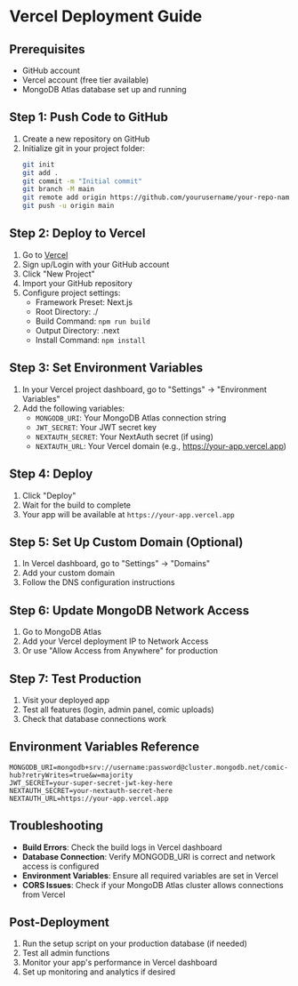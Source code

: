 # Vercel Deployment Guide

## Prerequisites
- GitHub account
- Vercel account (free tier available)
- MongoDB Atlas database set up and running

## Step 1: Push Code to GitHub
1. Create a new repository on GitHub
2. Initialize git in your project folder:
   ```bash
   git init
   git add .
   git commit -m "Initial commit"
   git branch -M main
   git remote add origin https://github.com/yourusername/your-repo-name.git
   git push -u origin main
   ```

## Step 2: Deploy to Vercel
1. Go to [Vercel](https://vercel.com)
2. Sign up/Login with your GitHub account
3. Click "New Project"
4. Import your GitHub repository
5. Configure project settings:
   - Framework Preset: Next.js
   - Root Directory: ./
   - Build Command: `npm run build`
   - Output Directory: .next
   - Install Command: `npm install`

## Step 3: Set Environment Variables
1. In your Vercel project dashboard, go to "Settings" → "Environment Variables"
2. Add the following variables:
   - `MONGODB_URI`: Your MongoDB Atlas connection string
   - `JWT_SECRET`: Your JWT secret key
   - `NEXTAUTH_SECRET`: Your NextAuth secret (if using)
   - `NEXTAUTH_URL`: Your Vercel domain (e.g., https://your-app.vercel.app)

## Step 4: Deploy
1. Click "Deploy"
2. Wait for the build to complete
3. Your app will be available at `https://your-app.vercel.app`

## Step 5: Set Up Custom Domain (Optional)
1. In Vercel dashboard, go to "Settings" → "Domains"
2. Add your custom domain
3. Follow the DNS configuration instructions

## Step 6: Update MongoDB Network Access
1. Go to MongoDB Atlas
2. Add your Vercel deployment IP to Network Access
3. Or use "Allow Access from Anywhere" for production

## Step 7: Test Production
1. Visit your deployed app
2. Test all features (login, admin panel, comic uploads)
3. Check that database connections work

## Environment Variables Reference
```
MONGODB_URI=mongodb+srv://username:password@cluster.mongodb.net/comic-hub?retryWrites=true&w=majority
JWT_SECRET=your-super-secret-jwt-key-here
NEXTAUTH_SECRET=your-nextauth-secret-here
NEXTAUTH_URL=https://your-app.vercel.app
```

## Troubleshooting
- **Build Errors**: Check the build logs in Vercel dashboard
- **Database Connection**: Verify MONGODB_URI is correct and network access is configured
- **Environment Variables**: Ensure all required variables are set in Vercel
- **CORS Issues**: Check if your MongoDB Atlas cluster allows connections from Vercel

## Post-Deployment
1. Run the setup script on your production database (if needed)
2. Test all admin functions
3. Monitor your app's performance in Vercel dashboard
4. Set up monitoring and analytics if desired 